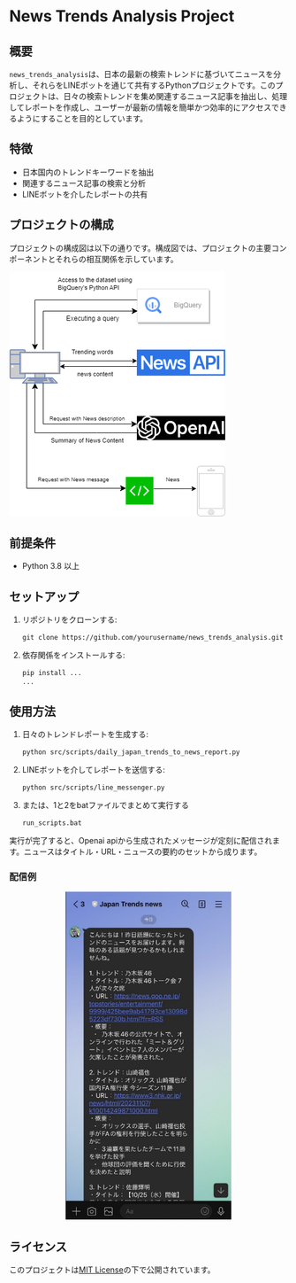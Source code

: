 # News Trends Analysis Project

## 概要
`news_trends_analysis`は、日本の最新の検索トレンドに基づいてニュースを分析し、それらをLINEボットを通じて共有するPythonプロジェクトです。このプロジェクトは、日々の検索トレンドを集め関連するニュース記事を抽出し、処理してレポートを作成し、ユーザーが最新の情報を簡単かつ効率的にアクセスできるようにすることを目的としています。


## 特徴
- 日本国内のトレンドキーワードを抽出
- 関連するニュース記事の検索と分析
- LINEボットを介したレポートの共有

## プロジェクトの構成

プロジェクトの構成図は以下の通りです。構成図では、プロジェクトの主要コンポーネントとそれらの相互関係を示しています。

![プロジェクトの構成図](./resources/システム構成図.png)

## 前提条件
- Python 3.8 以上

## セットアップ
1. リポジトリをクローンする:
   ```
   git clone https://github.com/yourusername/news_trends_analysis.git
   ```
2. 依存関係をインストールする:
   ```
   pip install ...
   ...
   ```

## 使用方法
1. 日々のトレンドレポートを生成する:
   ```
   python src/scripts/daily_japan_trends_to_news_report.py
   ```
2. LINEボットを介してレポートを送信する:
   ```
   python src/scripts/line_messenger.py
   ```
3. または、1と2をbatファイルでまとめて実行する
   ```
   run_scripts.bat
   ```

実行が完了すると、Openai apiから生成されたメッセージが定刻に配信されます。ニュースはタイトル・URL・ニュースの要約のセットから成ります。

### 配信例

<p align="center">
   <img src="./resources/Line_example.jpg" width="300">
</p>


## ライセンス
このプロジェクトは[MIT License](LICENSE)の下で公開されています。